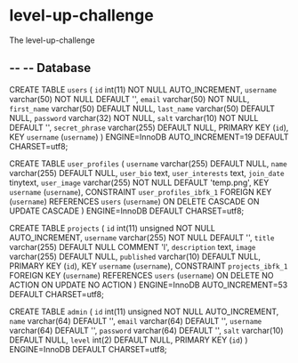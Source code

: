 level-up-challenge
==================

The level-up-challenge


--
-- Database 
--

CREATE TABLE `users` (
  `id` int(11) NOT NULL AUTO_INCREMENT,
  `username` varchar(50) NOT NULL DEFAULT '',
  `email` varchar(50) NOT NULL,
  `first_name` varchar(50) DEFAULT NULL,
  `last_name` varchar(50) DEFAULT NULL,
  `password` varchar(32) NOT NULL,
  `salt` varchar(10) NOT NULL DEFAULT '',
  `secret_phrase` varchar(255) DEFAULT NULL,
  PRIMARY KEY (`id`),
  KEY `username` (`username`)
) ENGINE=InnoDB AUTO_INCREMENT=19 DEFAULT CHARSET=utf8;


CREATE TABLE `user_profiles` (
  `username` varchar(255) DEFAULT NULL,
  `name` varchar(255) DEFAULT NULL,
  `user_bio` text,
  `user_interests` text,
  `join_date` tinytext,
  `user_image` varchar(255) NOT NULL DEFAULT 'temp.png',
  KEY `username` (`username`),
  CONSTRAINT `user_profiles_ibfk_1` FOREIGN KEY (`username`) REFERENCES `users` (`username`) ON DELETE CASCADE ON UPDATE CASCADE
) ENGINE=InnoDB DEFAULT CHARSET=utf8;

CREATE TABLE `projects` (
  `id` int(11) unsigned NOT NULL AUTO_INCREMENT,
  `username` varchar(255) NOT NULL DEFAULT '',
  `title` varchar(255) DEFAULT NULL COMMENT 'l',
  `description` text,
  `image` varchar(255) DEFAULT NULL,
  `published` varchar(10) DEFAULT NULL,
  PRIMARY KEY (`id`),
  KEY `username` (`username`),
  CONSTRAINT `projects_ibfk_1` FOREIGN KEY (`username`) REFERENCES `users` (`username`) ON DELETE NO ACTION ON UPDATE NO ACTION
) ENGINE=InnoDB AUTO_INCREMENT=53 DEFAULT CHARSET=utf8;

CREATE TABLE `admin` (
  `id` int(11) unsigned NOT NULL AUTO_INCREMENT,
  `name` varchar(64) DEFAULT '',
  `email` varchar(64) DEFAULT '',
  `username` varchar(64) DEFAULT '',
  `password` varchar(64) DEFAULT '',
  `salt` varchar(10) DEFAULT NULL,
  `level` int(2) DEFAULT NULL,
  PRIMARY KEY (`id`)
) ENGINE=InnoDB DEFAULT CHARSET=utf8;